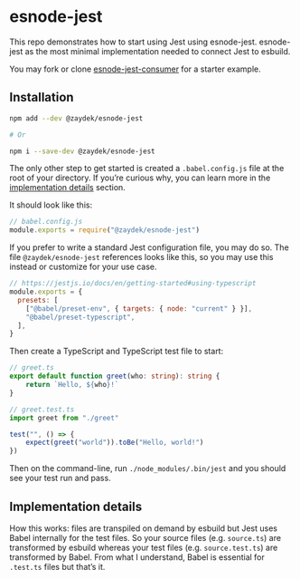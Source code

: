 # esnode-jest

This repo demonstrates how to start using Jest using esnode-jest. esnode-jest as the most minimal implementation needed
to connect Jest to esbuild.

You may fork or clone [esnode-jest-consumer](https://github.com/zaydek/esnode-jest-consumer) for a starter example.

## Installation

```sh
npm add --dev @zaydek/esnode-jest

# Or

npm i --save-dev @zaydek/esnode-jest
```

The only other step to get started is created a `.babel.config.js` file at the root of your directory. If you’re curious
why, you can learn more in the [implementation details](#implementation-details) section.

It should look like this:

```js
// babel.config.js
module.exports = require("@zaydek/esnode-jest")
```

If you prefer to write a standard Jest configuration file, you may do so. The file `@zaydek/esnode-jest` references
looks like this, so you may use this instead or customize for your use case.

<!-- prettier-ignore -->
```js
// https://jestjs.io/docs/en/getting-started#using-typescript
module.exports = {
  presets: [
    ["@babel/preset-env", { targets: { node: "current" } }],
    "@babel/preset-typescript",
  ],
}
```

Then create a TypeScript and TypeScript test file to start:

```ts
// greet.ts
export default function greet(who: string): string {
	return `Hello, ${who}!`
}
```

```ts
// greet.test.ts
import greet from "./greet"

test("", () => {
	expect(greet("world")).toBe("Hello, world!")
})
```

Then on the command-line, run `./node_modules/.bin/jest` and you should see your test run and pass.

## Implementation details

How this works: files are transpiled on demand by esbuild but Jest uses Babel internally for the test files. So your
source files (e.g. `source.ts`) are transformed by esbuild whereas your test files (e.g. `source.test.ts`) are
transformed by Babel. From what I understand, Babel is essential for `.test.ts` files but that’s it.

